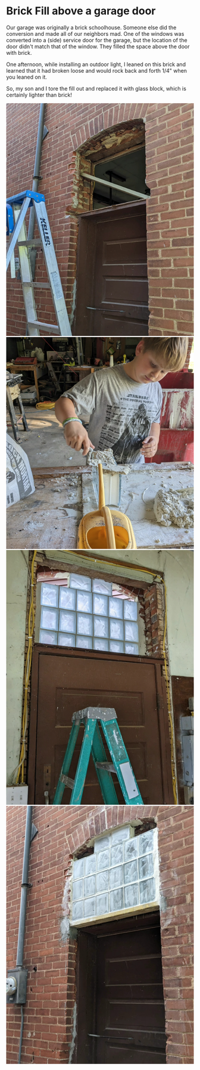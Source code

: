 # Brick Fill above a garage door

Our garage was originally a brick schoolhouse.  Someone else did the conversion and made all of our neighbors mad.  One of the windows was converted into a (side) service door for the garage, but the location of the door didn't match that of the window.  They filled the space above the door with brick.  

One afternoon, while installing an outdoor light, I leaned on this brick and learned that it had broken loose and would rock back and forth 1/4" when you leaned on it. 

So, my son and I tore the fill out and replaced it with glass block, which is certainly lighter than brick!

![Picture of the wall with old brick removed.](./brick_fill/brick1.png)
![Picture of the work surface.](./brick_fill/brick2.png)
![Picture of the new glass block, exterior view](./brick_fill/brick3.png)
![Picture of the new glass block, interior view](./brick_fill/brick4.png)
